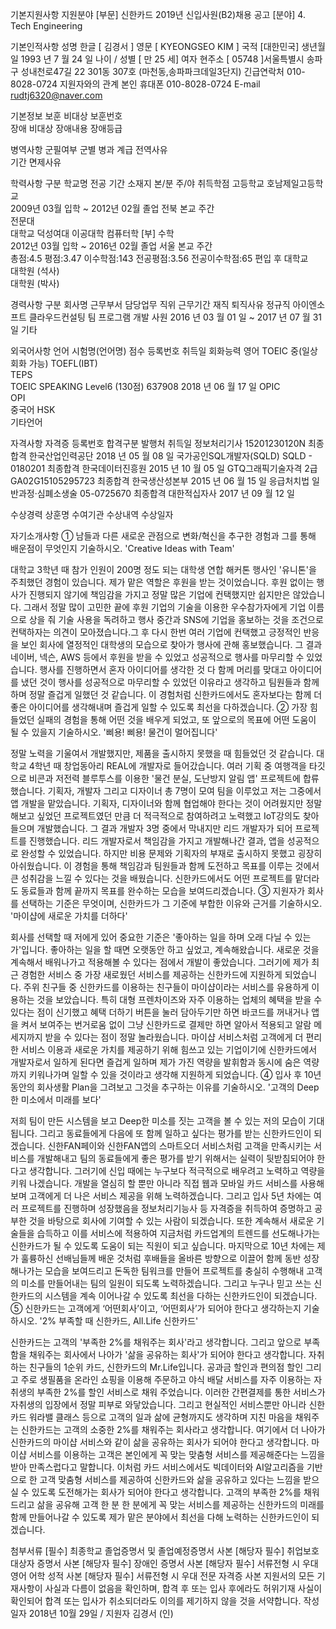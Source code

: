 기본지원사항
지원분야	[부문] 신한카드 2019년 신입사원(B2)채용 공고
[분야] 4. Tech Engineering

기본인적사항
	성명	한글 [ 김경서 ] 영문 [ KYEONGSEO KIM ] 국적 [대한민국]
생년월일	1993 년 7 월 24 일	나이 / 성별	[ 만 25 세]  여자
현주소	[ 05748 ]서울특별시 송파구 성내천로47길 22 301동 307호 (마천동,송파파크데일3단지)
긴급연락처	010-8028-0724	지원자와의 관계	본인
휴대폰	010-8028-0724	E-mail	rudtj6320@naver.com

기본정보
보훈	비대상	보훈번호	
장애	비대상	장애내용		장애등급	

병역사항
군필여부		군별		병과		계급		전역사유	
기간		면제사유	

학력사항
구분	학교명	전공	기간	소재지	본/분	주/야	취득학점
고등학교	호남제일고등학교		
2009년 03월 입학 ~
2012년 02월 졸업	전북	본교	주간	
전문대							
대학교	덕성여대
이공대학	컴퓨터학
[부] 수학	
2012년 03월 입학 ~
2016년 02월 졸업	서울	본교	주간	
총점:4.5
평점:3.47
이수학점:143
전공평점:3.56
전공이수학점:65
편입 후
대학교							
대학원
(석사)							
대학원
(박사)							

경력사항
구분	회사명	근무부서	담당업무	직위	근무기간	재직	퇴직사유
정규직	아이엔소프트	클라우드컨설팅 팀	프로그램 개발	사원	2016 년 03 월 01 일 ~ 
2017 년 07 월 31 일		기타

외국어사항
언어	시험명(언어명)	점수	등록번호	취득일	회화능력
영어	TOEIC				중(일상 회화 가능)
TOEFL(IBT)			
TEPS			
TOEIC SPEAKING	Level6 (130점)	637908	2018 년 06 월 17 일
OPIC			
OPI			
중국어	HSK				
기타언어


자격사항
자격증	등록번호	합격구분	발행처	취득일
정보처리기사	15201230120N	최종합격	한국산업인력공단	2018 년 05 월 08 일
국가공인SQL개발자(SQLD)	SQLD - 0180201	최종합격	한국데이터진흥원	2015 년 10 월 05 일
GTQ그래픽기술자격 2급	GA02G15105295723	최종합격	한국생산성본부	2015 년 06 월 15 일
응급처치법 일반과정·심폐소생술	05-0725670	최종합격	대한적십자사	2017 년 09 월 12 일

수상경력
상훈명	수여기관	수상내역	수상일자

자기소개사항
① 남들과 다른 새로운 관점으로 변화/혁신을 추구한 경험과 그를 통해 배운점이 무엇인지 기술하시오.
'Creative Ideas with Team'

대학교 3학년 때 참가 인원이 200명 정도 되는 대학생 연합 해커톤 행사인 '유니톤'을 주최했던 경험이 있습니다. 제가 맡은 역할은 후원을 받는 것이었습니다. 후원 없이는 행사가 진행되지 않기에 책임감을 가지고 정말 많은 기업에 컨택했지만 쉽지만은 않았습니다.
그래서 정말 많이 고민한 끝에 후원 기업의 기술을 이용한 우수참가자에게 기업 이름으로 상을 줘 기술 사용을 독려하고 행사 중간과 SNS에 기업을 홍보하는 것을 조건으로 컨택하자는 의견이 모아졌습니다.그 후 다시 한번 여러 기업에 컨택했고 긍정적인 반응을 보인 회사에 열정적인 대학생의 모습으로 찾아가 행사에 관해 홍보했습니다. 그 결과 네이버, 넥슨, AWS 등에서 후원을 받을 수 있었고 성공적으로 행사를 마무리할 수 있었습니다.
행사를 진행하면서 혼자 아이디어를 생각한 것 다 함께 머리를 맞대고 아이디어를 냈던 것이 행사를 성공적으로 마무리할 수 있었던 이유라고 생각하고 팀원들과 함께하며 정말 즐겁게 일했던 것 같습니다. 이 경험처럼 신한카드에서도 혼자보다는 함께 더 좋은 아이디어를 생각해내며 즐겁게 일할 수 있도록 최선을 다하겠습니다.
② 가장 힘들었던 실패의 경험을 통해 어떤 것을 배우게 되었고, 또 앞으로의 목표에 어떤 도움이 될 수 있을지 기술하시오.
'삐용! 삐용! 물건이 멀어집니다'

정말 노력을 기울여서 개발했지만, 제품을 출시하지 못했을 때 힘들었던 것 같습니다.
대학교 4학년 때 창업동아리 REAL에 개발자로 들어갔습니다. 여러 기획 중 여행객을 타깃으로 비콘과 저전력 블루투스를 이용한 '물건 분실, 도난방지 알림 앱' 프로젝트에 합류했습니다. 기획자, 개발자 그리고 디자이너 총 7명이 모여 팀을 이루었고 저는 그중에서 앱 개발을 맡았습니다.
기획자, 디자이너와 함께 협업해야 한다는 것이 어려웠지만 정말 해보고 싶었던 프로젝트였던 만큼 더 적극적으로 참여하려고 노력했고 IoT강의도 찾아 들으며 개발했습니다. 그 결과 개발자 3명 중에서 막내지만 리드 개발자가 되어 프로젝트를 진행했습니다. 리드 개발자로서 책임감을 가지고 개발해나간 결과, 앱을 성공적으로 완성할 수 있었습니다. 하지만 비용 문제와 기획자의 부재로 출시하지 못했고 굉장히 아쉬웠습니다.
이 경험을 통해 책임감과 팀원들과 함께 도전하고 목표를 이루는 것에서 큰 성취감을 느낄 수 있다는 것을 배웠습니다. 신한카드에서도 어떤 프로젝트를 맡더라도 동료들과 함께 끝까지 목표를 완수하는 모습을 보여드리겠습니다.
③ 지원자가 회사를 선택하는 기준은 무엇이며, 신한카드가 그 기준에 부합한 이유와 근거를 기술하시오.
'마이샵에 새로운 가치를 더하다'

회사를 선택할 때 저에게 있어 중요한 기준은 '좋아하는 일을 하며 오래 다닐 수 있는가'입니다. 좋아하는 일을 할 때면 오랫동안 하고 싶었고, 계속해왔습니다. 새로운 것을 계속해서 배워나가고 적용해볼 수 있다는 점에서 개발이 좋았습니다. 그러기에 제가 최근 경험한 서비스 중 가장 새로웠던 서비스를 제공하는 신한카드에 지원하게 되었습니다. 주위 친구들 중 신한카드를 이용하는 친구들이 마이샵이라는 서비스를 유용하게 이용하는 것을 보았습니다. 특히 대형 프렌차이즈와 자주 이용하는 업체의 혜택을 받을 수 있다는 점이 신기했고 혜택 더하기 버튼을 눌러 담아두기만 하면 바코드를 꺼내거나 앱을 켜서 보여주는 번거로움 없이 그냥 신한카드로 결제만 하면 알아서 적용되고 알람 메세지까지 받을 수 있다는 점이 정말 놀라웠습니다. 마이샵 서비스처럼 고객에게 더 편리한 서비스 이용과 새로운 가치를 제공하기 위해 힘쓰고 있는 기업이기에 신한카드에서 개발자로서 일하게 된다면 즐겁게 일하며 제가 가진 역량을 발휘함과 동시에 숨은 역량까지 키워나가며 일할 수 있을 것이라고 생각해 지원하게 되었습니다.
④ 입사 후 10년 동안의 회사생활 Plan을 그려보고 그것을 추구하는 이유를 기술하시오.
'고객의 Deep한 미소에서 미래를 보다'

저희 팀이 만든 시스템을 보고 Deep한 미소를 짓는 고객을 볼 수 있는 저의 모습이 기대됩니다. 그리고 동료들에게 다음에 또 함께 일하고 싶다는 평가를 받는 신한카드인이 되겠습니다.
신한FAN페이와 신한FAN앱의 스마트오더 서비스처럼 고객을 만족시키는 서비스를 개발해내고 팀의 동료들에게 좋은 평가를 받기 위해서는 실력이 뒷받침되어야 한다고 생각합니다. 그러기에 신입 때에는 누구보다 적극적으로 배우려고 노력하고 역량을 키워 나겠습니다. 개발을 열심히 할 뿐만 아니라 직접 웹과 모바일 카드 서비스를 사용해보며 고객에게 더 나은 서비스 제공을 위해 노력하겠습니다. 
그리고 입사 5년 차에는 여러 프로젝트를 진행하며 성장했음을 정보처리기능사 등 자격증을 취득하여 증명하고 공부한 것을 바탕으로 회사에 기여할 수 있는 사람이 되겠습니다. 또한 계속해서 새로운 기술들을 습득하고 이를 서비스에 적용하여 지금처럼 카드업계의 트렌드를 선도해나가는 신한카드가 될 수 있도록 도움이 되는 직원이 되고 싶습니다.
마지막으로 10년 차에는 제가 훌륭하신 선배님들께 배운 것처럼 후배들을 올바른 방향으로 이끌어 함께 동반 성장해나가는 모습을 보여드리고 돈독한 팀워크를 만들어 프로젝트를 충실히 수행해내 고객의 미소를 만들어내는 팀의 일원이 되도록 노력하겠습니다. 그리고 누구나 믿고 쓰는 신한카드의 시스템을 계속 이어나갈 수 있도록 최선을 다하는 신한카드인이 되겠습니다.
⑤ 신한카드는 고객에게 ‘어떤회사’이고, ‘어떤회사’가 되어야 한다고 생각하는지 기술하시오.
'2% 부족할 때 신한카드, All.Life 신한카드'

신한카드는 고객의 '부족한 2%를 채워주는 회사'라고 생각합니다. 그리고 앞으로 부족함을 채워주는 회사에서 나아가 '삶을 공유하는 회사'가 되어야 한다고 생각합니다.
자취하는 친구들의 1순위 카드, 신한카드의 Mr.Life입니다. 공과금 할인과 편의점 할인 그리고 주로 생필품을 온라인 쇼핑을 이용해 주문하고 야식 배달 서비스를 자주 이용하는 자취생의 부족한 2%를 할인 서비스로 채워 주었습니다. 이러한 간편결제를 통한 서비스가 자취생의 입장에서 정말 피부로 와닿았습니다. 그리고 현실적인 서비스뿐만 아니라 신한카드 워라밸 클래스 등으로 고객의 일과 삶에 균형까지도 생각하며 지친 마음을 채워주는 신한카드는 고객의 소중한 2%를 채워주는 회사라고 생각합니다.
여기에서 더 나아가 신한카드의 마이샵 서비스와 같이 삶을 공유하는 회사가 되어야 한다고 생각합니다. 마이샵 서비스를 이용하는 고객은 본인에게 꼭 맞는 맞춤형 서비스를 제공해준다는 느낌을 받아 만족스럽다고 말합니다. 이처럼 카드 서비스에서도 빅데이터와 AI알고리즘을 기반으로 한 고객 맞춤형 서비스를 제공하여 신한카드와 삶을 공유하고 있다는 느낌을 받으실 수 있도록 도전해가는 회사가 되어야 한다고 생각합니다. 고객의 부족한 2%를 채워드리고 삶을 공유해 고객 한 분 한 분에게 꼭 맞는 서비스를 제공하는 신한카드의 미래를 함께 만들어나갈 수 있도록 제가 맡은 분야에서 최선을 다해 노력하는 신한카드인이 되겠습니다.

첨부서류
[필수] 최종학교 졸업증명서 및 졸업예정증명서 사본
    [해당자 필수] 취업보호대상자 증명서 사본
    [해당자 필수] 장애인 증명서 사본
[해당자 필수] 서류전형 시 우대 영어 어학 성적 사본
    [해당자 필수] 서류전형 시 우대 전문 자격증 사본
지원서의 모든 기재사항이 사실과 다름이 없음을 확인하며, 합격 후 또는 입사 후에라도 허위기재 사실이 확인되어
합격 또는 입사가 취소되더라도 이의를 제기하지 않을 것을 서약합니다.
작성일자 2018년 10월 29일 / 지원자 김경서 (인) 